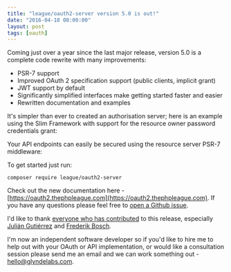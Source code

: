 ```yaml
---
title: "league/oauth2-server version 5.0 is out!"
date: "2016-04-18 08:00:00"
layout: post
tags: [oauth]
---
```


Coming just over a year since the last major release, version 5.0 is a complete code rewrite with many improvements:

* PSR-7 support
* Improved OAuth 2 specification support (public clients, implicit grant)
* JWT support by default
* Significantly simplified interfaces make getting started faster and easier
* Rewritten documentation and examples

It's simpler than ever to created an authorisation server; here is an example using the Slim Framework with support for the resource owner password credentials grant:

<script src="https://gist.github.com/alexbilbie/1f19a3cc5dbfc08fc822ad00490cd78c.js"></script>


Your API endpoints can easily be secured using the resource server PSR-7 middleware:

<script src="https://gist.github.com/alexbilbie/face0c52f60c621edd301c2be5c0f1a8.js"></script>

To get started just run:

`composer require league/oauth2-server`

Check out the new documentation here - [https://oauth2.thephpleague.com](https://oauth2.thephpleague.com). If you have any questions please feel free to [open a Github issue](https://github.com/thephpleague/oauth2-server/issues/new).

I'd like to thank [everyone who has contributed](https://github.com/thephpleague/oauth2-server/graphs/contributors?from=2015-08-02&to=2016-04-18&type=c) to this release, especially [Julián Gutiérrez](https://github.com/juliangut) and [Frederik Bosch](https://github.com/frederikbosch).

I'm now an independent software developer so if you'd like to hire me to help out with your OAuth or API implementation, or would like a consultation session please send me an email and we can work something out - [hello@glyndelabs.com](mailto:hello@glyndelabs.com).

